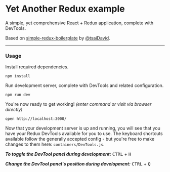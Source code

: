 # Yet Another Redux example

A simple, yet comprehensive React + Redux application, complete with DevTools.

Based on [simple-redux-boilerplate](https://github.com/tsaiDavid/simple-redux-boilerplate) by [@tsaiDavid](https://github.com/tsaiDavid/).

***

### Usage

Install required dependencies.
```
npm install
```

Run development server, complete with DevTools and related configuration.
```
npm run dev
```

You're now ready to get working! *(enter command or visit via browser directly)*
```
open http://localhost:3000/
```

Now that your development server is up and running, you will see that you have your Redux DevTools available for you to use. The keyboard shortcuts available follow the generally accepted config - but you're free to make changes to them here: `containers/DevTools.js`.

***To toggle the DevTool panel during development:***
<kbd>CTRL</kbd> + <kbd>H</kbd>

***Change the DevTool panel's position during development:***
<kbd>CTRL</kbd> + <kbd>Q</kbd>
